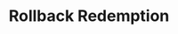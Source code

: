 ---
title: Rollback Redemption
type: endpoint
category: 639ba2628407100061f5faac
slug: rollback-redemption
parentDoc: 639ba2658407100061f5fab4
hidden: false
order: 8
---